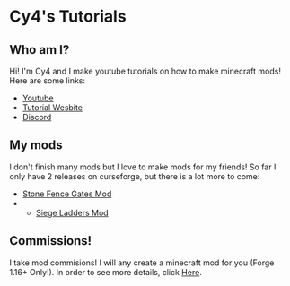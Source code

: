 # Cy4's Tutorials

## Who am I?
Hi! I'm Cy4 and I make youtube tutorials on how to make minecraft mods! Here are some links:
<ul>
  <li><a href="https://www.youtube.com/c/Cy4sTutorials">Youtube</a></li>
  <li><a href="https://mcmodding.club/tutorials/">Tutorial Wesbite</a></li>
  <li><a href="https://discord.gg/pGDqFU62Ez">Discord</a></li>
</ul>

## My mods
I don't finish many mods but I love to make mods for my friends! So far I only have 2 releases on curseforge, but there is a lot more to come:
 - <a href="https://www.curseforge.com/minecraft/mc-mods/stone-fence-gates">Stone Fence Gates Mod</a>
 -  - <a href="https://www.curseforge.com/minecraft/mc-mods/siege-ladders-mod">Siege Ladders Mod</a>

## Commissions!
I take mod commisions! I will any create a minecraft mod for you (Forge 1.16+ Only!). In order to see more details, click <a href="https://cy4shot.github.io/commissions">Here</a>. 
